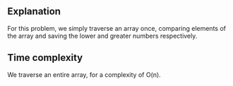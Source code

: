 ## Explanation

For this problem, we simply traverse an array once, comparing elements of the array and saving the lower and greater numbers respectively.

## Time complexity

We traverse an entire array, for a complexity of O(n).